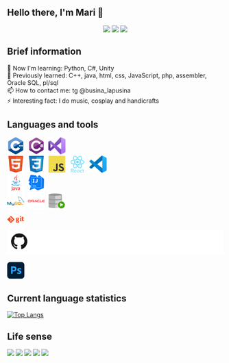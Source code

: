 ## Hello there, I'm Mari 👋
<div class="header" align="center">
  <img src="https://i.giphy.com/media/v1.Y2lkPTc5MGI3NjExZWJ1NmkyY2NrOWJqZHZjbmluNGZwamlrMWJ1YXUxYWJhNG56MWsxcCZlcD12MV9pbnRlcm5hbF9naWZfYnlfaWQmY3Q9Zw/gwjociZExlDqAJWXgO/giphy.gif" height="150"/>
  <img src="https://i.giphy.com/media/v1.Y2lkPTc5MGI3NjExbTRvcm9sc29mMmo1c293cXMwdW44dWNpZmNtZTZjd2c2cGoxdGY2MiZlcD12MV9pbnRlcm5hbF9naWZfYnlfaWQmY3Q9Zw/lJNoBCvQYp7nq/giphy.gif" height="150"/>
  <img src="https://i.giphy.com/media/v1.Y2lkPTc5MGI3NjExMThsdm9uaWN2b3h4bXVyMzA1NmVydGcxZXY1NTRjaGx2aWV2M2p2NiZlcD12MV9pbnRlcm5hbF9naWZfYnlfaWQmY3Q9Zw/Bm2INrLWqZ6vUkpnMz/giphy.gif" height="150"/>
</div>

## Brief information
🌱 Now I'm learning: Python, C#, Unity <br>
🌳 Previously learned: C++, java, html, css, JavaScript, php, assembler, Oracle SQL, pl/sql<br>
📫 How to contact me: tg @busina_lapusina<br>
⚡ Interesting fact: I do music, cosplay and handicrafts<br>

## Languages ​​and tools
<div>
  <img src="https://github.com/devicons/devicon/blob/master/icons/cplusplus/cplusplus-original.svg" title="C++" alt="C++" width="40" height="40"/>&nbsp;
  <img src="https://github.com/devicons/devicon/blob/master/icons/csharp/csharp-original.svg" title="C#" alt="C#" width="40" height="40"/>&nbsp;
  <img src="https://github.com/devicons/devicon/blob/master/icons/visualstudio/visualstudio-original.svg" title="Visual Studio" alt="Visual Studio" width="40" height="40"/>&nbsp;
  <br>
  <img src="https://github.com/devicons/devicon/blob/master/icons/html5/html5-original.svg" title="HTML5" alt="HTML5" width="40" height="40"/>&nbsp;
  <img src="https://github.com/devicons/devicon/blob/master/icons/css3/css3-original.svg" title="CSS3" alt="CSS3" width="40" height="40"/>&nbsp;
  <img src="https://github.com/devicons/devicon/blob/master/icons/javascript/javascript-original.svg" title="JavaScript" alt="JavaScript" width="40" height="40"/>&nbsp;
  <img src="https://github.com/devicons/devicon/blob/master/icons/react/react-original-wordmark.svg" title="React" alt="React" width="40" height="40"/>&nbsp;
  <img src="https://github.com/devicons/devicon/blob/master/icons/vscode/vscode-original.svg" title="VSCode" alt="VSCode" width="40" height="40"/>&nbsp;
  <br>
  <img src="https://github.com/devicons/devicon/blob/master/icons/java/java-original-wordmark.svg" title="Java" alt="Java" width="40" height="40"/>&nbsp;
  <img src="https://github.com/devicons/devicon/blob/master/icons/intellij/intellij-plain.svg" title="Intellij" alt="Intellij" width="40" height="40"/>&nbsp;
  <br>
  <img src="https://github.com/devicons/devicon/blob/master/icons/mysql/mysql-original-wordmark.svg" title="MySQL"  alt="MySQL" width="40" height="40"/>&nbsp;
  <img src="https://github.com/devicons/devicon/blob/master/icons/oracle/oracle-original.svg" title="oracle"  alt="oracle" width="40" height="40"/>&nbsp;
  <img src="https://github.com/devicons/devicon/blob/master/icons/sqldeveloper/sqldeveloper-original.svg" title="sqldevelope"  alt="sqldevelope" width="40" height="40"/>&nbsp;
  <br>  
  <img src="https://github.com/devicons/devicon/blob/master/icons/git/git-plain-wordmark.svg" title="Git" alt="Git" width="40" height="40"/>&nbsp;
<div style="background-color: white; padding: 8px;">
  <img src="https://github.com/devicons/devicon/blob/master/icons/github/github-original.svg" title="GitHub" alt="GitHub" width="40" height="40" />
</div>
  <br> 
  <img src="https://github.com/devicons/devicon/blob/master/icons/photoshop/photoshop-original.svg" title="photoshop"  alt="photoshop" width="40" height="40"/>&nbsp;
</div>

## Current language statistics
[![Top Langs](https://github-readme-stats.vercel.app/api/top-langs/?username=ShadrinaM&layout=compact)](https://github.com/anuraghazra/github-readme-stats)

## Life sense
<div align="left">
  <img src="https://i.giphy.com/media/v1.Y2lkPTc5MGI3NjExYW11Mmc2czVxaWswZWZsMXUxdHBkbXVkcGh5MWs1NHI4c3R3bDkzOCZlcD12MV9pbnRlcm5hbF9naWZfYnlfaWQmY3Q9Zw/xrZuNcEAmTb6U/giphy.gif" height="130"/>
  <img src="https://i.giphy.com/media/v1.Y2lkPTc5MGI3NjExN2Zqc2F6ZGRqMWE3MGk2Y2dka2NnanNwd25pNDYwdWRxMGtzdmpmNSZlcD12MV9pbnRlcm5hbF9naWZfYnlfaWQmY3Q9Zw/lH2kOVYTNZnXqymU7u/giphy.gif" height="130"/>
  <!-- <img src="https://i.giphy.com/media/v1.Y2lkPTc5MGI3NjExdDBnNTJxaGs5azY0ZWUydG42a3ZydXllNjdkbTYwNzdtNXJiYTZtZCZlcD12MV9pbnRlcm5hbF9naWZfYnlfaWQmY3Q9Zw/w1iBPJKwPnGww/giphy.gif" height="120"/> -->
  <img src="https://i.giphy.com/media/v1.Y2lkPTc5MGI3NjExaTZtemJlMXVpYnJyZzZhdGsybzcwMnk5cWgxYjB6N3EyMTlmMzRheSZlcD12MV9pbnRlcm5hbF9naWZfYnlfaWQmY3Q9Zw/uWcNWtfqzySDYqkORw/giphy.gif" height="130"/>
  <img src="https://i.giphy.com/media/v1.Y2lkPTc5MGI3NjExZDNkMGJia2VheDBjeWNsdWR3c3pjN3JnemVpcDdjbHk4bzdid2ozcSZlcD12MV9pbnRlcm5hbF9naWZfYnlfaWQmY3Q9Zw/jUckyQVjuHNx9vXUtv/giphy.gif" height="130"/>
  <!-- <img src="https://i.giphy.com/media/v1.Y2lkPTc5MGI3NjExOGppaXN4aXdtcmt0eTM3Z21xZmJwM2E5eHplOWphbHV3cXN2b25qYSZlcD12MV9pbnRlcm5hbF9naWZfYnlfaWQmY3Q9Zw/3o7bul4bNw60uhhQyI/giphy.gif" height="120"/> -->
  <!--   <img src="https://i.giphy.com/media/v1.Y2lkPTc5MGI3NjExOXFmZWhpaXJkbmpmMnE3OGZhMHl1dmN2ZnhqcXFsa3FsZzBxOGt5diZlcD12MV9pbnRlcm5hbF9naWZfYnlfaWQmY3Q9Zw/9DwQ3VxeLvIKZKgqL3/giphy.gif" height="120"/>   -->
  <img src="d388992c603d0a7303eed9a0237f81f1.gif" height="130"/>
  <!--   <img src="" height="150"/>   -->
</div>
  
